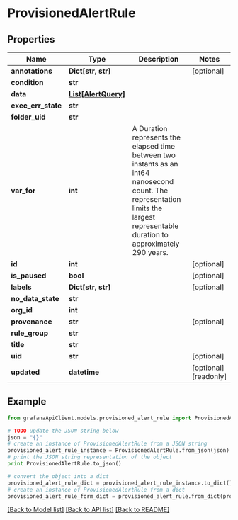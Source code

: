 # ProvisionedAlertRule


## Properties
Name | Type | Description | Notes
------------ | ------------- | ------------- | -------------
**annotations** | **Dict[str, str]** |  | [optional] 
**condition** | **str** |  | 
**data** | [**List[AlertQuery]**](AlertQuery.md) |  | 
**exec_err_state** | **str** |  | 
**folder_uid** | **str** |  | 
**var_for** | **int** | A Duration represents the elapsed time between two instants as an int64 nanosecond count. The representation limits the largest representable duration to approximately 290 years. | 
**id** | **int** |  | [optional] 
**is_paused** | **bool** |  | [optional] 
**labels** | **Dict[str, str]** |  | [optional] 
**no_data_state** | **str** |  | 
**org_id** | **int** |  | 
**provenance** | **str** |  | [optional] 
**rule_group** | **str** |  | 
**title** | **str** |  | 
**uid** | **str** |  | [optional] 
**updated** | **datetime** |  | [optional] [readonly] 

## Example

```python
from grafanaApiClient.models.provisioned_alert_rule import ProvisionedAlertRule

# TODO update the JSON string below
json = "{}"
# create an instance of ProvisionedAlertRule from a JSON string
provisioned_alert_rule_instance = ProvisionedAlertRule.from_json(json)
# print the JSON string representation of the object
print ProvisionedAlertRule.to_json()

# convert the object into a dict
provisioned_alert_rule_dict = provisioned_alert_rule_instance.to_dict()
# create an instance of ProvisionedAlertRule from a dict
provisioned_alert_rule_form_dict = provisioned_alert_rule.from_dict(provisioned_alert_rule_dict)
```
[[Back to Model list]](../README.md#documentation-for-models) [[Back to API list]](../README.md#documentation-for-api-endpoints) [[Back to README]](../README.md)


